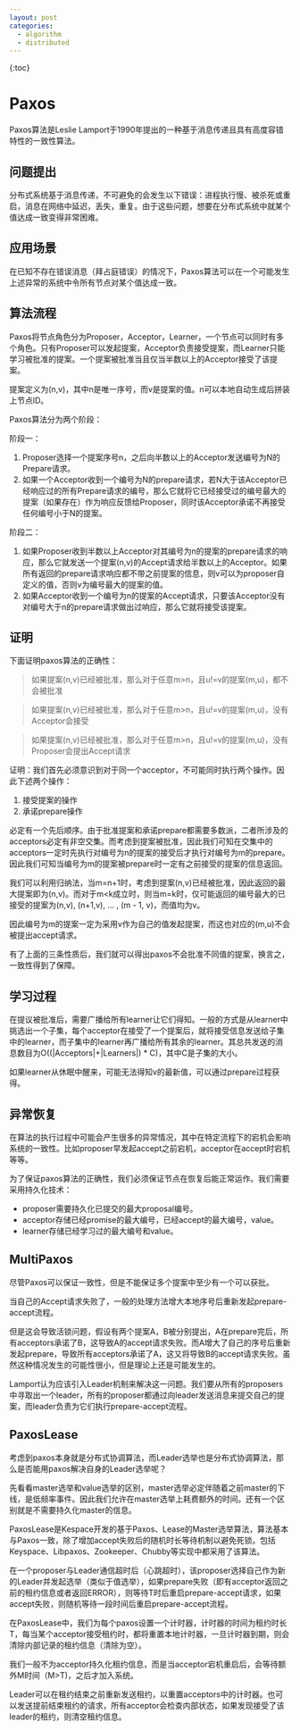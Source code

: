 ```yaml
---
layout: post
categories: 
  - algorithm
  - distributed
---
```


{:toc}

# Paxos

Paxos算法是Leslie Lamport于1990年提出的一种基于消息传递且具有高度容错特性的一致性算法。

## 问题提出

分布式系统基于消息传递，不可避免的会发生以下错误：进程执行慢、被杀死或重启，消息在网络中延迟，丢失，重复。由于这些问题，想要在分布式系统中就某个值达成一致变得非常困难。

## 应用场景

在已知不存在错误消息（拜占庭错误）的情况下，Paxos算法可以在一个可能发生上述异常的系统中令所有节点对某个值达成一致。

## 算法流程

Paxos将节点角色分为Proposer，Acceptor，Learner，一个节点可以同时有多个角色。只有Proposer可以发起提案，Acceptor负责接受提案，而Learner只能学习被批准的提案。一个提案被批准当且仅当半数以上的Acceptor接受了该提案。

提案定义为(n,v)，其中n是唯一序号，而v是提案的值。n可以本地自动生成后拼装上节点ID。

Paxos算法分为两个阶段：

阶段一：

1. Proposer选择一个提案序号n，之后向半数以上的Acceptor发送编号为N的Prepare请求。
2. 如果一个Acceptor收到一个编号为N的prepare请求，若N大于该Acceptor已经响应过的所有Prepare请求的编号，那么它就将它已经接受过的编号最大的提案（如果存在）作为响应反馈给Proposer，同时该Acceptor承诺不再接受任何编号小于N的提案。

阶段二：

1. 如果Proposer收到半数以上Acceptor对其编号为n的提案的prepare请求的响应，那么它就发送一个提案(n,v)的Accept请求给半数以上的Acceptor。如果所有返回的prepare请求响应都不带之前提案的信息，则v可以为proposer自定义的值，否则v为编号最大的提案的值。
2. 如果Acceptor收到一个编号为n的提案的Accept请求，只要该Acceptor没有对编号大于n的prepare请求做出过响应，那么它就将接受该提案。

## 证明

下面证明paxos算法的正确性：

> 如果提案(n,v)已经被批准，那么对于任意m>n，且u!=v的提案(m,u)，都不会被批准

> 如果提案(n,v)已经被批准，那么对于任意m>n，且u!=v的提案(m,u)，没有Acceptor会接受

> 如果提案(n,v)已经被批准，那么对于任意m>n，且u!=v的提案(m,u)，没有Proposer会提出Accept请求

证明：我们首先必须意识到对于同一个acceptor，不可能同时执行两个操作。因此下述两个操作：

1. 接受提案的操作
2. 承诺prepare操作

必定有一个先后顺序。由于批准提案和承诺prepare都需要多数派，二者所涉及的acceptors必定有非空交集。而考虑到提案被批准，因此我们可知在交集中的acceptors一定时先执行对编号为n的提案的接受后才执行对编号为m的prepare。因此我们可知当编号为m的提案被prepare时一定有之前接受的提案的信息返回。

我们可以利用归纳法，当m=n+1时，考虑到提案(n,v)已经被批准，因此返回的最大提案即为(n,v)。而对于m<k成立时，则当m=k时，仅可能返回的编号最大的已接受的提案为(n,v), (n+1,v), ... , (m - 1, v)，而值均为v。

因此编号为m的提案一定为采用v作为自己的值发起提案，而这也对应的(m,u)不会被提出accept请求。



有了上面的三条性质后，我们就可以得出paxos不会批准不同值的提案，换言之，一致性得到了保障。

## 学习过程

在提议被批准后，需要广播给所有learner让它们得知。一般的方式是从learner中挑选出一个子集，每个acceptor在接受了一个提案后，就将接受信息发送给子集中的learner，而子集中的learner再广播给所有其余的learner。其总共发送的消息数目为O((\|Acceptors\|+\|Learners\|) * C)，其中C是子集的大小。

如果learner从休眠中醒来，可能无法得知v的最新值，可以通过prepare过程获得。

## 异常恢复

在算法的执行过程中可能会产生很多的异常情况，其中在特定流程下的宕机会影响系统的一致性。比如proposer早发起accept之前宕机，acceptor在accept时宕机等等。

为了保证paxos算法的正确性，我们必须保证节点在恢复后能正常运作。我们需要采用持久化技术：

- proposer需要持久化已提交的最大proposal编号。
- acceptor存储已经promise的最大编号，已经accept的最大编号，value。
- learner存储已经学习过的最大编号和value。

## MultiPaxos

尽管Paxos可以保证一致性，但是不能保证多个提案中至少有一个可以获批。

当自己的Accept请求失败了，一般的处理方法增大本地序号后重新发起prepare-accept流程。

但是这会导致活锁问题，假设有两个提案A，B被分别提出，A在prepare完后，所有acceptors承诺了B，这导致A的accept请求失败。而A增大了自己的序号后重新发起prepare，导致所有acceptors承诺了A，这又将导致B的accept请求失败。虽然这种情况发生的可能性很小，但是理论上还是可能发生的。

Lamport认为应该引入Leader机制来解决这一问题。我们要从所有的proposers中寻取出一个leader，所有的proposer都通过向leader发送消息来提交自己的提案，而leader负责为它们执行prepare-accept流程。

## PaxosLease

考虑到paxos本身就是分布式协调算法，而Leader选举也是分布式协调算法，那么是否能用paxos解决自身的Leader选举呢？

先看看master选举和value选举的区别，master选举必定伴随着之前master的下线，是低频率事件。因此我们允许在master选举上耗费额外的时间。还有一个区别就是不需要持久化master的信息。

PaxosLease是Kespace开发的基于Paxos、Lease的Master选举算法，算法基本与Paxos一致，除了增加accept失败后的随机时长等待机制以避免死锁。包括Keyspace、Libpaxos、Zookeeper、Chubby等实现中都采用了该算法。

在一个proposer与Leader通信超时后（心跳超时），该proposer选择自己作为新的Leader并发起选举（类似于值选举），如果prepare失败（即有acceptor返回之前的租约信息或者返回ERROR），则等待T时后重启prepare-accept请求，如果accept失败，则随机等待一段时间后重启prepare-accept流程。

在PaxosLease中，我们为每个paxos设置一个计时器，计时器的时间为租约时长T，每当某个acceptor接受租约时，都将重置本地计时器，一旦计时器到期，则会清除内部记录的租约信息（清除为空）。

我们一般不为acceptor持久化租约信息，而是当acceptor宕机重启后，会等待额外M时间（M>T)，之后才加入系统。

Leader可以在租约结束之前重新发送租约，以重置acceptors中的计时器。也可以发送提前结束租约的请求，所有acceptor会检查内部状态，如果发现接受了该leader的租约，则清空租约信息。

